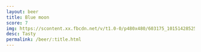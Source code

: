```yaml
---
layout: beer
title: Blue moon
score: 7
img: https://scontent.xx.fbcdn.net/v/t1.0-0/p480x480/603175_10151428525338745_1084934789_n.jpg?oh=d87209f0689b976fb8b35ec4de6e1735&oe=58CE9DE5
desc: Tasty
permalink: /beer/:title.html
---
```

